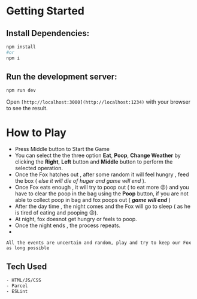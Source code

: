 # Getting Started

## Install Dependencies: 
```bash
npm install
#or
npm i
```
## Run the development server:

```bash
npm run dev
```

Open ```[http://localhost:3000](http://localhost:1234)``` with your browser to see the result.

# How to Play
- Press Middle button to Start the Game 
- You can select the the three option **Eat**, **Poop**, **Change Weather** by clicking the **Right**, **Left** button and **Middle** button to perform the selected operation.
- Once the Fox hatches out , after some random it will feel hungry , feed the box ( *else it will die of huger and game will end* ).
- Once Fox eats enough , it will try to poop out ( to eat more 😜) and you have to clear the poop in the bag using the **Poop** button, if you are not able to collect poop in bag and fox poops out ( ***game will end*** )
- After the day time , the night comes and the Fox will go to sleep ( as he is tired of eating and pooping 😉).
- At night, fox doesnot get hungry or feels to poop.
- Once the night ends , the process repeats.
- 
```
All the events are uncertain and random, play and try to keep our Fox as long possible
```

## Tech Used
```bash
- HTML/JS/CSS
- Parcel
- ESLint
```
